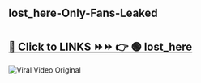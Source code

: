 
 ## lost_here-Only-Fans-Leaked

# <h2><a href="https://clipsfans.com/lost_here&ref=git">🔗 Click to LINKS ⏩⏩ 👉 🟢 lost_here </a></h2>

<a href="https://clipsfans.com/lost_here&ref=git" rel="nofollow" data-target="animated-image.originalLink"><img src="https://i.ibb.co.com/xMMVF88/686577567.gif" alt="Viral Video Original" style="max-width: 100%; display: inline-block;" data-target="animated-image.originalImage"></a>
